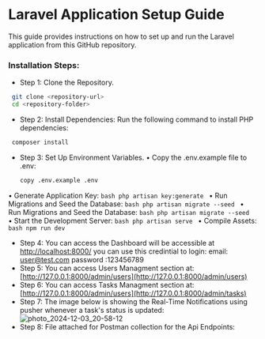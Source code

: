 # Laravel Application Setup Guide

This guide provides instructions on how to set up and run the Laravel application from this GitHub repository.

### Installation Steps:
-  Step 1: Clone the Repository.
  ```bash
   git clone <repository-url>
   cd <repository-folder>
  ```
-  Step 2: Install Dependencies:
   Run the following command to install PHP dependencies:
  ```bash
   composer install
  ```
-  Step 3: Set Up Environment Variables.
   • Copy the .env.example file to .env:
     ```bash
   copy .env.example .env
     ```
  • Generate Application Key:
     ```bash
   php artisan key:generate
     ```
  • Run Migrations and Seed the Database:
     ```bash
   php artisan migrate --seed
     ```
  • Run Migrations and Seed the Database:
     ```bash
   php artisan migrate --seed
     ```
  • Start the Development Server:
     ```bash
   php artisan serve
     ```
  • Compile Assets:
     ```bash
   npm run dev
     ```
-  Step 4: You can access the Dashboard will be accessible at [http://localhost:8000/](http://127.0.0.1:8000/login)
  you can use this credintial to login:
      email: user@test.com
      password :123456789
-  Step 5: You can access Users Managment section at: [http://127.0.0.1:8000/admin/users](http://127.0.0.1:8000/admin/users)
-  Step 6: You can access Tasks Managment section at: [http://127.0.0.1:8000/admin/users](http://127.0.0.1:8000/admin/tasks)
-  Step 7: The image below is showing the Real-Time Notifications using pusher whenever a task's status is updated:
  ![photo_2024-12-03_20-58-12](https://github.com/user-attachments/assets/d1957244-422e-4eb7-9e79-aefc697e7169)
-  Step 8: File attached for Postman collection for the Api Endpoints:

  
  

